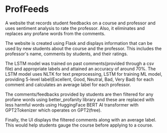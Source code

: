 # ProfFeeds
A website that records student feedbacks on a course and professor and uses sentiment analysis to rate the professor. Also, it eliminates and replaces any profane words from the comments. 

The website is created using Flask and displays information that can be used by new students about the course and the professor. This includes the professor's name, comments by students, and their ratings.

The LSTM model was trained on past comments(provided through a csv file) and appropriate labels and attained an accuracy of around 70%. The LSTM model uses NLTK for text preprocessing, LSTM for training ML model, providing 5-level label(Excellent, Good, Neutral, Bad, Very Bad) for each comment and calculates an average label for each professor.

The comments/feedbacks provided by students are then filtered for any profane words using better_profanity library and these are replaced with less harmful words using HuggingFace BERT AI transformer with GPT2Tokenizer which operates on GPT2(free).

Finally, the UI displays the filtered comments along with an average label. This would help students gauge the course before applying to a course.
